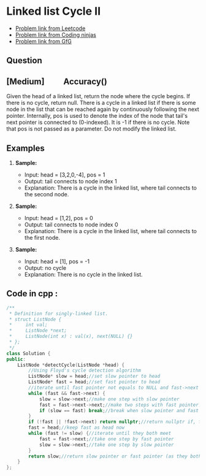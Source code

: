 # Linked list Cycle II
- [Problem link from Leetcode](https://leetcode.com/problems/linked-list-cycle-ii/description/)
- [Problem link from Coding ninjas](https://www.naukri.com/code360/problems/detect-the-first-node-of-the-loop_1112628)
- [Problem link from GfG](https://www.geeksforgeeks.org/problems/find-the-first-node-of-loop-in-linked-list--170645/1?itm_source=geeksforgeeks&itm_medium=article&itm_campaign=practice_card)
## Question
## [Medium] &nbsp;&nbsp;&nbsp;&nbsp;&nbsp;&nbsp;&nbsp;&nbsp; Accuracy()
Given the head of a linked list, return the node where the cycle begins. If there is no cycle, return null.
There is a cycle in a linked list if there is some node in the list that can be reached again by continuously following the next pointer. 
Internally, pos is used to denote the index of the node that tail's next pointer is connected to (0-indexed). 
It is -1 if there is no cycle. 
Note that pos is not passed as a parameter.
Do not modify the linked list.
## Examples
1) **Sample:**<br>
    - Input: head = [3,2,0,-4], pos = 1
    - Output: tail connects to node index 1
    - Explanation: There is a cycle in the linked list, where tail connects to the second node.

2) **Sample:**<br>
    - Input: head = [1,2], pos = 0
    - Output: tail connects to node index 0
    - Explanation: There is a cycle in the linked list, where tail connects to the first node.

3) **Sample:**<br>
    - Input: head = [1], pos = -1
    - Output: no cycle
    - Explanation: There is no cycle in the linked list.
## Code in cpp :
```cpp
/**
 * Definition for singly-linked list.
 * struct ListNode {
 *     int val;
 *     ListNode *next;
 *     ListNode(int x) : val(x), next(NULL) {}
 * };
 */
class Solution {
public:
    ListNode *detectCycle(ListNode *head) {
        //Using Floyd's cycle detection algorithm
        ListNode* slow = head;//set slow pointer to head
        ListNode* fast = head;//set fast pointer to head
        //iterate until fast pointer not equals to NULL and fast->next not equals to NULL
        while (fast && fast->next) {  
            slow = slow->next;//make one step with slow pointer
            fast = fast->next->next;//make two steps with fast pointer
            if (slow == fast) break;//break when slow pointer and fast pointer meet
        }
        if (!fast || !fast->next) return nullptr;//return nullptr if, fast or fast->next reaches nullptr
        fast = head;//keep fast as head now
        while (fast != slow) {//iterate until they both meet
            fast = fast->next;//take one step by fast pointer
            slow = slow->next;//take one step by slow pointer
        }
        return slow;//return slow pointer or fast pointer (as they both are same now)      
    }
};
```
